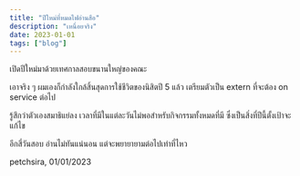 ```yaml
---
title: "ปีใหม่ที่หมดไฟอ่านสือ"
description: "เหนื่อยจริง"
date: 2023-01-01
tags: ["blog"]
---
```


เปิดปีใหม่มาด้วยเทศกาลสอบขนานใหญ่ของคณะ

เอาจริง ๆ ผมเองก็กำลังใกล้สิ้นสุดการใช้ชีวิตของนิสิตปี 5 แล้ว เตรียมตัวเป็น extern ที่จะต้อง on service ต่อไป

รู้สึกว่าตัวเองสมาธิแย่ลง เวลาที่มีในแต่ละวันไม่พอสำหรับกิจกรรมทั้งหมดที่มี ซึ่งเป็นสิ่งที่ปีนี้ตั้งเป้าจะแก้ไข

อีกสี่วันสอบ อ่านไม่ทันแน่นอน แต่จะพยายายามต่อไปเท่าที่ไหว

petchsira, 01/01/2023